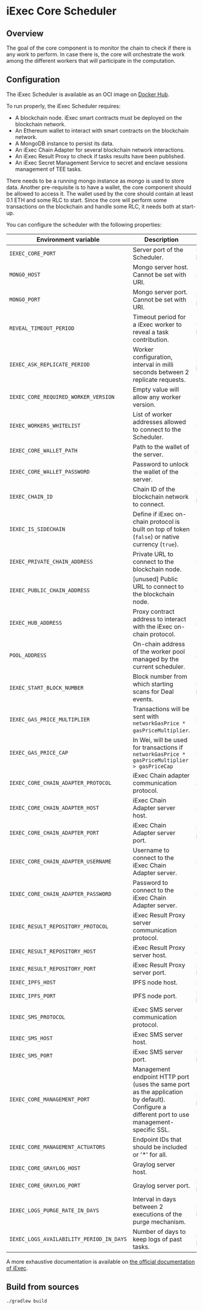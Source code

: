 # iExec Core Scheduler

## Overview

The goal of the core component is to monitor the chain to check if there is any work to perform.
In case there is, the core will orchestrate the work among the different workers that will participate in the computation.

## Configuration

The iExec Scheduler is available as an OCI image on [Docker Hub](https://hub.docker.com/r/iexechub/iexec-core/tags).

To run properly, the iExec Scheduler requires:
* A blockchain node. iExec smart contracts must be deployed on the blockchain network.
* An Ethereum wallet to interact with smart contracts on the blockchain network.
* A MongoDB instance to persist its data.
* An iExec Chain Adapter for several blockchain network interactions.
* An iExec Result Proxy to check if tasks results have been published.
* An iExec Secret Management Service to secret and enclave sessions management of TEE tasks.

There needs to be a running mongo instance as mongo is used to store data.
Another pre-requisite is to have a wallet, the core component should be allowed to access it.
The wallet used by the core should contain at least 0.1 ETH and some RLC to start.
Since the core will perform some transactions on the blockchain and handle some RLC, it needs both at start-up.

You can configure the scheduler with the following properties:

| Environment variable | Description | Type | Default value |
| --- | --- | --- | --- |
| `IEXEC_CORE_PORT` | Server port of the Scheduler. | Positive integer | `13000` |
| `MONGO_HOST` | Mongo server host. Cannot be set with URI. | String | `localhost` |
| `MONGO_PORT` | Mongo server port. Cannot be set with URI. | Positive integer | `13002` |
| `REVEAL_TIMEOUT_PERIOD` | Timeout period for a iExec worker to reveal a task contribution. | Positive integer | `120000` |
| `IEXEC_ASK_REPLICATE_PERIOD` | Worker configuration, interval in milli seconds between 2 replicate requests. | Positive integer | `5000` |
| `IEXEC_CORE_REQUIRED_WORKER_VERSION` | Empty value will allow any worker version. | String | |
| `IEXEC_WORKERS_WHITELIST` | List of worker addresses allowed to connect to the Scheduler. | String | |
| `IEXEC_CORE_WALLET_PATH` | Path to the wallet of the server. | String | `./src/main/resources/wallet/encrypted-wallet_scheduler.json` |
| `IEXEC_CORE_WALLET_PASSWORD` | Password to unlock the wallet of the server. | String | `whatever` |
| `IEXEC_CHAIN_ID` | Chain ID of the blockchain network to connect. | Positive integer | `17` |
| `IEXEC_IS_SIDECHAIN` | Define if iExec on-chain protocol is built on top of token (`false`) or native currency (`true`). | Boolean | `false` |
| `IEXEC_PRIVATE_CHAIN_ADDRESS` | Private URL to connect to the blockchain node. | URL | `http://localhost:8545` |
| `IEXEC_PUBLIC_CHAIN_ADDRESS` | [unused] Public URL to connect to the blockchain node. | URL | `http://localhost:8545` |
| `IEXEC_HUB_ADDRESS` | Proxy contract address to interact with the iExec on-chain protocol. | String | `0xBF6B2B07e47326B7c8bfCb4A5460bef9f0Fd2002` |
| `POOL_ADDRESS` | On-chain address of the worker pool managed by the current scheduler. | String | `0x365E7BABAa85eC61Dffe5b520763062e6C29dA27` |
| `IEXEC_START_BLOCK_NUMBER` | Block number from which starting scans for Deal events. | Positive integer | `0` |
| `IEXEC_GAS_PRICE_MULTIPLIER` | Transactions will be sent with `networkGasPrice * gasPriceMultiplier`. | Float | `1.0` |
| `IEXEC_GAS_PRICE_CAP` | In Wei, will be used for transactions if `networkGasPrice * gasPriceMultiplier > gasPriceCap` | Integer | `22000000000` |
| `IEXEC_CORE_CHAIN_ADAPTER_PROTOCOL` | iExec Chain adapter communication protocol. | String | `http` |
| `IEXEC_CORE_CHAIN_ADAPTER_HOST` | iExec Chain Adapter server host. | String | `blockchain-adapter` |
| `IEXEC_CORE_CHAIN_ADAPTER_PORT` | iExec Chain Adapter server port. | Positive integer | `13010` |
| `IEXEC_CORE_CHAIN_ADAPTER_USERNAME` | Username to connect to the iExec Chain Adapter server. | String | `admin` |
| `IEXEC_CORE_CHAIN_ADAPTER_PASSWORD` | Password to connect to the iExec Chain Adapter server. | String | `whatever` |
| `IEXEC_RESULT_REPOSITORY_PROTOCOL` | iExec Result Proxy server communication protocol. | String | `http` |
| `IEXEC_RESULT_REPOSITORY_HOST` | iExec Result Proxy server host. | String | `localhost` |
| `IEXEC_RESULT_REPOSITORY_PORT` | iExec Result Proxy server port. | Positive integer | `13200` |
| `IEXEC_IPFS_HOST` | IPFS node host. | String | `127.0.0.1` |
| `IEXEC_IPFS_PORT` | IPFS node port. | Positive integer | `5001` |
| `IEXEC_SMS_PROTOCOL` | iExec SMS server communication protocol. | String | `http` |
| `IEXEC_SMS_HOST` | iExec SMS server host. | String | `localhost` |
| `IEXEC_SMS_PORT` | iExec SMS server port. | Positive integer | `13300` |
| `IEXEC_CORE_MANAGEMENT_PORT` | Management endpoint HTTP port (uses the same port as the application by default). Configure a different port to use management-specific SSL. | Positive integer | `13001` |
| `IEXEC_CORE_MANAGEMENT_ACTUATORS` | Endpoint IDs that should be included or '*' for all. | String | `health, info` |
| `IEXEC_CORE_GRAYLOG_HOST` | Graylog server host. | String | `localhost` |
| `IEXEC_CORE_GRAYLOG_PORT` | Graylog server port. | Positive integer | `12201` |
| `IEXEC_LOGS_PURGE_RATE_IN_DAYS` | Interval in days between 2 executions of the purge mechanism. | Positive integer | `1` |
| `IEXEC_LOGS_AVAILABILITY_PERIOD_IN_DAYS` | Number of days to keep logs of past tasks. | Positive integer | `3` |

A more exhaustive documentation is available on [the official documentation of iExec](https://docs.iex.ec/).

## Build from sources

```
./gradlew build
```
